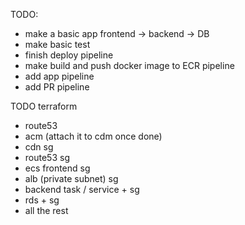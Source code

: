 TODO:
- make a basic app frontend -> backend -> DB
- make basic test
- finish deploy pipeline
- make build and push docker image to ECR pipeline
- add app pipeline
- add PR pipeline

TODO terraform
- route53
- acm (attach it to cdm once done)
- cdn sg
- route53 sg
- ecs frontend sg
- alb (private subnet) sg
- backend task / service + sg
- rds + sg
- all the rest
